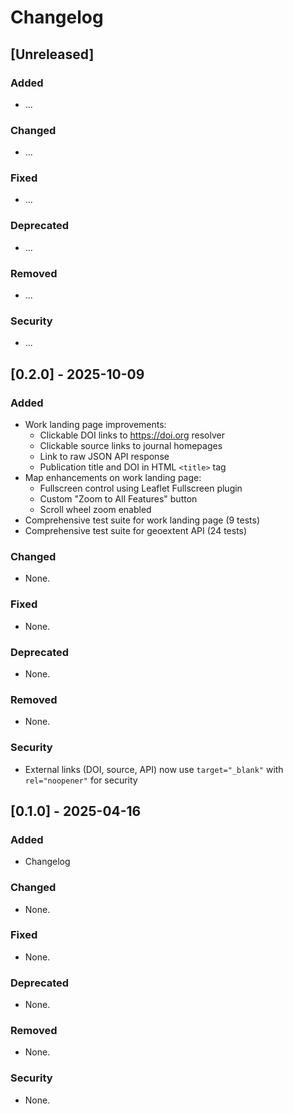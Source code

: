 # Changelog

## [Unreleased]

### Added

- ...

### Changed

- ...

### Fixed

- ...

### Deprecated

- ...

### Removed

- ...

### Security

- ...

## [0.2.0] - 2025-10-09

### Added

- Work landing page improvements:
  - Clickable DOI links to https://doi.org resolver
  - Clickable source links to journal homepages
  - Link to raw JSON API response
  - Publication title and DOI in HTML `<title>` tag
- Map enhancements on work landing page:
  - Fullscreen control using Leaflet Fullscreen plugin
  - Custom "Zoom to All Features" button
  - Scroll wheel zoom enabled
- Comprehensive test suite for work landing page (9 tests)
- Comprehensive test suite for geoextent API (24 tests)

### Changed

- None.

### Fixed

- None.

### Deprecated

- None.

### Removed

- None.

### Security

- External links (DOI, source, API) now use `target="_blank"` with `rel="noopener"` for security

## [0.1.0] - 2025-04-16

### Added

- Changelog

### Changed

- None.

### Fixed

- None.

### Deprecated

- None.

### Removed

- None.

### Security

- None.
